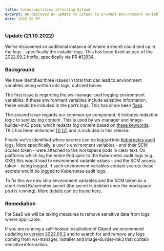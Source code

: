 ```yaml
---
title: Vulnerabilities affecting Gitpod
excerpt: We deployed an update to Gitpod to prevent environment variables being written into logs.
date: 2022-10-07
---
```


### Update (21.10.2022)

We've discovered an additional instance of where a secret could end up in the logs - specifically the installer logs. This has been fixed as part of the 2022.09.2 hotfix, specifically via PR [#13934](https://github.com/gitpod-io/gitpod/pull/13934).

### Background

We have identified three issues in total that can lead to environment variables being written into logs, outlined below:

The first issue is regarding the ws-manager pod logging environment variables. If these environment variables include sensitive information, these would be included in the pod’s logs. This has since been [fixed](https://github.com/gitpod-io/gitpod/pull/13419).

The second issue regards our common-go component, it includes redaction logic to sanitize log content. This is used by ws-manager and image-builder-mk3 pods, which redacts log content based on [these keywords](https://github.com/gitpod-io/gitpod/blob/0c9675738e21c6c9a0d3c1a733d625e79ff71a2b/components/common-go/log/redact.go#L17-L22). This has been enhanced [[1]](https://github.com/gitpod-io/gitpod/pull/12980) [[2]](https://github.com/gitpod-io/gitpod/pull/13046) and is included in this release.

Finally we’ve identified where secrets can be logged into [Kubernetes audit logs](https://kubernetes.io/docs/tasks/debug/debug-cluster/audit/). More specifically, a user's environment variables - and their SCM access token - were attached to the workspace pods in clear text. On platforms which log the entire Pod spec to the Kubernetes audit logs (e.g. GKE) this would lead to environment variable values - and the SCM access token - being logged. If such environment variables contain secrets these secrets would be logged to Kubernetes audit logs.

To fix this we now ship environment variables and the SCM token as a short-lived Kubernetes secret (the secret is deleted once the workspace pod is running). [More details can be found here](https://github.com/gitpod-io/gitpod/issues/10134).

### Remediation

For SaaS we will be taking measures to remove sensitive data from logs where applicable.

If you are running a self-hosted installation of Gitpod we recommend updating to [version 2022.09.2](https://github.com/gitpod-io/gitpod/releases/tag/2022.09.2) and to search for and remove any logs coming from ws-manager, installer and image-builder-mk3 that contain sensitive information.
